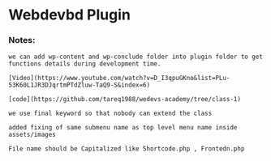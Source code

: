 # Webdevbd Plugin

### Notes:

    we can add wp-content and wp-conclude folder into plugin folder to get functions details during development time.

    [Video](https://www.youtube.com/watch?v=D_I3qpuGKno&list=PLu-53K60L1JR3DJqrtmPTdZluw-TaQ9-S&index=6)

    [code](https://github.com/tareq1988/wedevs-academy/tree/class-1)

    we use final keyword so that nobody can extend the class

    added fixing of same submenu name as top level menu name inside assets/images

    File name should be Capitalized like Shortcode.php , Frontedn.php

    
